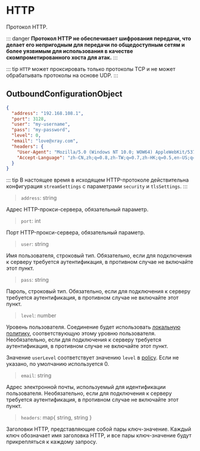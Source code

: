 # HTTP

Протокол HTTP.

::: danger
**Протокол HTTP не обеспечивает шифрования передачи, что делает его непригодным для передачи по общедоступным сетям и более уязвимым для использования в качестве скомпрометированного хоста для атак.**
:::

::: tip
`HTTP` может проксировать только протоколы TCP и не может обрабатывать протоколы на основе UDP.
:::

## OutboundConfigurationObject

```json
{
  "address": "192.168.108.1",
  "port": 3128,
  "user": "my-username",
  "pass": "my-password",
  "level": 0,
  "email": "love@xray.com",
  "headers": {
    "User-Agent": "Mozilla/5.0 (Windows NT 10.0; WOW64) AppleWebKit/537.36 (KHTML, like Gecko) Chrome/53.0.2785.143 Safari/537.36",
    "Accept-Language": "zh-CN,zh;q=0.8,zh-TW;q=0.7,zh-HK;q=0.5,en-US;q=0.3,en;q=0.2"
  }
}
```

::: tip
В настоящее время в исходящем HTTP-протоколе действительна конфигурация `streamSettings` с параметрами `security` и `tlsSettings`.
:::

> `address`: string

Адрес HTTP-прокси-сервера, обязательный параметр.

> `port`: int

Порт HTTP-прокси-сервера, обязательный параметр.

> `user`: string

Имя пользователя, строковый тип. Обязательно, если для подключения к серверу требуется аутентификация, в противном случае не включайте этот пункт.

> `pass`: string

Пароль, строковый тип. Обязательно, если для подключения к серверу требуется аутентификация, в противном случае не включайте этот пункт.

> `level`: number

Уровень пользователя. Соединение будет использовать [локальную политику](../policy.md#levelpolicyobject), соответствующую этому уровню пользователя. Необязательно, если для подключения к серверу требуется аутентификация, в противном случае не включайте этот пункт.

Значение `userLevel` соответствует значению `level` в [policy](../policy.md#policyobject). Если не указано, по умолчанию используется 0.

> `email`: string

Адрес электронной почты, используемый для идентификации пользователя. Необязательно, если для подключения к серверу требуется аутентификация, в противном случае не включайте этот пункт.

> `headers`: map{ string, string }

Заголовки HTTP, представляющие собой пары ключ-значение. Каждый ключ обозначает имя заголовка HTTP, и все пары ключ-значение будут прикрепляться к каждому запросу.